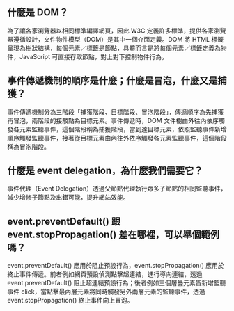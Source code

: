 ## 什麼是 DOM？
為了讓各家瀏覽器以相同標準編譯網頁，因此 W3C 定義許多標準，提供各家瀏覽器遵循設計，文件物件模型（DOM）是其中一個介面定義。DOM 將 HTML 標籤呈現為樹狀結構，每個元素／標籤是節點，具體而言是將每個元素／標籤定義為物件，JavaScript 可直接存取節點，對上對下控制物件行為。

## 事件傳遞機制的順序是什麼；什麼是冒泡，什麼又是捕獲？
事件傳遞機制分為三階段「捕獲階段、目標階段、冒泡階段」，傳遞順序為先捕獲再冒泡，兩階段的接駁點為目標元素。事件傳遞時，DOM 文件樹由外往內依序觸發各元素監聽事件，這個階段稱為捕獲階段，當到達目標元素，依照監聽事件新增順序觸發監聽事件，接著從目標元素由內往外依序觸發各元素監聽事件，這個階段稱為冒泡階段。

## 什麼是 event delegation，為什麼我們需要它？
事件代理（Event Delegation）透過父節點代理執行眾多子節點的相同監聽事件，減少增修子節點及出錯可能，提升網站效能。

## event.preventDefault() 跟 event.stopPropagation() 差在哪裡，可以舉個範例嗎？
event.preventDefault() 應用於阻止預設行為，event.stopPropagation() 應用於終止事件傳遞。前者例如網頁預設偵測點擊超連結，進行導向連結，透過 event.preventDefault() 阻止超連結預設行為；後者例如三個層疊元素皆新增監聽事件 click，當點擊最內層元素將同時觸發另外兩層元素的監聽事件，透過 event.stopPropagation() 終止事件向上冒泡。